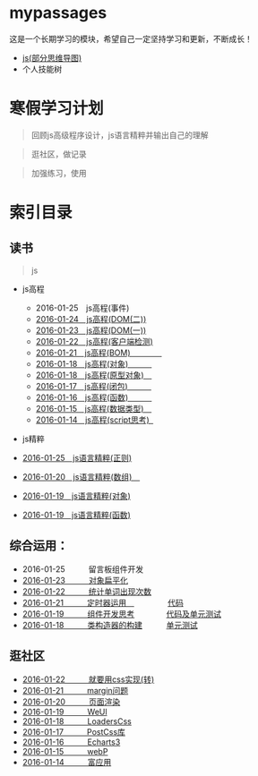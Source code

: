 # mypassages
这是一个长期学习的模块，希望自己一定坚持学习和更新，不断成长！

- [js(部分思维导图)](https://www.processon.com/mind/55d14785e4b014d9c57e0076)
- 个人技能树



# 寒假学习计划 #
> 回顾js高级程序设计，js语言精粹并输出自己的理解

> 逛社区，做记录

> 加强练习，使用

# 索引目录 #

## 读书 ##

> js
 
- js高程
  - 2016-01-25&ensp;&ensp;js高程(事件)
  - [2016-01-24&ensp;&ensp;js高程(DOM(二))](https://github.com/Anjing1993/mypassages/blob/master/%E8%AF%BB%E4%B9%A6/js%E9%AB%98%E7%A8%8B(DOM(%E4%BA%8C))2016-01-24.md)
  - [2016-01-23&ensp;&ensp;js高程(DOM(一))](https://github.com/Anjing1993/mypassages/blob/master/%E8%AF%BB%E4%B9%A6/js%E9%AB%98%E7%A8%8B(DOM)2016-01-23.md)
  - [2016-01-22&ensp;&ensp;js高程(客户端检测)](https://github.com/Anjing1993/mypassages/blob/master/%E8%AF%BB%E4%B9%A6/js%E9%AB%98%E7%A8%8B(%E5%AE%A2%E6%88%B7%E7%AB%AF%E6%A3%80%E6%B5%8B)2016-01-22.md) 
  - [2016-01-21&ensp;&ensp;js高程(BOM)&ensp;&ensp;&ensp;&ensp;&ensp;&ensp;&ensp;&ensp;](https://github.com/Anjing1993/mypassages/blob/master/%E8%AF%BB%E4%B9%A6/js%E9%AB%98%E7%A8%8B(BOM)2016-01-21.md)
  - [2016-01-18&ensp;&ensp;js高程(对象)&ensp;&ensp;&ensp;&ensp;&ensp;&ensp; ](https://github.com/Anjing1993/mypassages/blob/master/%E8%AF%BB%E4%B9%A6/js%E9%AB%98%E7%A8%8B(%E5%AF%B9%E8%B1%A1)2016-01-18.md)
  - [2016-01-18&ensp;&ensp;js高程(原型对象)&ensp;&ensp;](https://github.com/Anjing1993/mypassages/blob/master/%E8%AF%BB%E4%B9%A6/js%E9%AB%98%E7%A8%8B(%E5%8E%9F%E5%9E%8B%E5%AF%B9%E8%B1%A1)2016-01-18.md)
  - [2016-01-17&ensp;&ensp;js高程(闭包)&ensp;&ensp;&ensp;&ensp;&ensp;&ensp;](https://github.com/Anjing1993/mypassages/blob/master/%E8%AF%BB%E4%B9%A6/js%E9%AB%98%E7%A8%8B(%E9%97%AD%E5%8C%85)2016-01-17.md)
  - [2016-01-16&ensp;&ensp;js高程(函数)&ensp;&ensp;&ensp;&ensp;&ensp;&ensp;](https://github.com/Anjing1993/mypassages/blob/master/%E8%AF%BB%E4%B9%A6/js%E9%AB%98%E7%A8%8B(%E5%87%BD%E6%95%B0)2016-01-16.md)
  - [2016-01-15&ensp;&ensp;js高程(数据类型)&ensp;&ensp;](https://github.com/Anjing1993/mypassages/blob/master/%E8%AF%BB%E4%B9%A6/js%E9%AB%98%E7%A8%8B(%E6%95%B0%E6%8D%AE%E7%B1%BB%E5%9E%8B)2016-01-15.md)
  - [2016-01-14&ensp;&ensp;js高程(script思考)&ensp;](https://github.com/Anjing1993/mypassages/blob/master/%E8%AF%BB%E4%B9%A6/js%E9%AB%98%E7%A8%8B(script)2016-01-14.md)
  
  
  
- js精粹
 - [2016-01-25&ensp;&ensp;js语言精粹(正则)](https://github.com/Anjing1993/mypassages/blob/master/%E8%AF%BB%E4%B9%A6/js%E7%B2%BE%E7%B2%B9(%E6%AD%A3%E5%88%99)2016-01-25.md)
 - [2016-01-20&ensp;&ensp;js语言精粹(数组)&ensp;&ensp;](https://github.com/Anjing1993/mypassages/blob/master/%E8%AF%BB%E4%B9%A6/js%E7%B2%BE%E7%B2%B9(%E6%95%B0%E7%BB%84)2016-01-20.md)
 - [2016-01-19&ensp;&ensp;js语言精粹(对象)](https://github.com/Anjing1993/mypassages/blob/master/%E8%AF%BB%E4%B9%A6/js%E7%B2%BE%E7%B2%B9(%E5%AF%B9%E8%B1%A1)2016-01-19.md)
 - [2016-01-19&ensp;&ensp;js语言精粹(函数)](https://github.com/Anjing1993/mypassages/blob/master/%E8%AF%BB%E4%B9%A6/js%E7%B2%BE%E7%B2%B9(%E5%87%BD%E6%95%B0)2016-01-19.md)


## 综合运用： ##
 
 - 2016-01-25&ensp;&ensp;&ensp;&ensp;&ensp;&ensp;留言板组件开发 
 - [2016-01-23&ensp;&ensp;&ensp;&ensp;&ensp;&ensp;对象扁平化](https://github.com/Anjing1993/mypassages/blob/master/%E8%BF%90%E7%94%A8/%E5%8E%9F%E5%9E%8B-%E5%AD%97%E7%AC%A6%E4%B8%B2/%E5%AF%B9%E8%B1%A1%E6%89%81%E5%B9%B3%E5%8C%96.html) 
 - [2016-01-22&ensp;&ensp;&ensp;&ensp;&ensp;&ensp;统计单词出现次数](https://github.com/Anjing1993/mypassages/blob/master/%E8%BF%90%E7%94%A8/%E5%8E%9F%E5%9E%8B-%E5%AD%97%E7%AC%A6%E4%B8%B2/%E7%BB%9F%E8%AE%A1%E5%8D%95%E8%AF%8D%E5%87%BA%E7%8E%B0%E7%9A%84%E6%AC%A1%E6%95%B0.html)
 - [2016-01-21&ensp;&ensp;&ensp;&ensp;&ensp;&ensp;定时器运用&ensp;&ensp;](https://github.com/Anjing1993/mypassages/blob/master/%E8%BF%90%E7%94%A8/%E5%AE%9A%E6%97%B6%E5%99%A8/%E5%AE%9A%E6%97%B6%E5%99%A8%E8%BF%90%E7%94%A8.md)  &ensp;&ensp;&ensp;&ensp;&ensp;&ensp;&ensp;&ensp;[代码](https://github.com/Anjing1993/mypassages/blob/master/%E8%BF%90%E7%94%A8/%E5%AE%9A%E6%97%B6%E5%99%A8/test.html)
 - [2016-01-19&ensp;&ensp;&ensp;&ensp;&ensp;&ensp;组件开发思考](https://github.com/Anjing1993/mypassages/tree/master/%E7%BB%84%E4%BB%B6%E5%BC%80%E5%8F%91/input-component)
   &ensp;&ensp;&ensp;&ensp;&ensp; &ensp;&ensp;[代码及单元测试](https://github.com/Anjing1993/my-components)
 - [2016-01-18&ensp;&ensp;&ensp;&ensp;&ensp;&ensp;类构造器的构建](https://github.com/Anjing1993/my-construct-of-class/blob/master/jicheng.html)
  &ensp;&ensp;&ensp;&ensp;&ensp; [单元测试](https://github.com/Anjing1993/my-construct-of-class/blob/master/jasmine-test/test.js)



## 逛社区 ##
- [2016-01-22&ensp;&ensp;&ensp;&ensp;&ensp;&ensp;就要用css实现(转)](http://mp.weixin.qq.com/s?__biz=MzAxODE2MjM1MA==&mid=401718037&idx=1&sn=1948181dba68a0661f152cd2551f06a9&scene=0#wechat_redirect)  
- [2016-01-21&ensp;&ensp;&ensp;&ensp;&ensp;&ensp;margin问题 ](https://github.com/Anjing1993/mypassages/blob/master/%E9%80%9B%E7%A4%BE%E5%8C%BA/margin%E9%97%AE%E9%A2%982016-01-21.md)
- [2016-01-20&ensp;&ensp;&ensp;&ensp;&ensp;&ensp;页面渲染](https://github.com/Anjing1993/mypassages/blob/master/%E9%80%9B%E7%A4%BE%E5%8C%BA/%E7%BD%91%E9%A1%B5%E6%B8%B2%E6%9F%932016-01-20.md)
- [2016-01-19&ensp;&ensp;&ensp;&ensp;&ensp;&ensp;WeUl](https://github.com/Anjing1993/mypassages/blob/master/%E9%80%9B%E7%A4%BE%E5%8C%BA/WeUl2016-01-19.md)
- [2016-01-18&ensp;&ensp;&ensp;&ensp;&ensp;&ensp;LoadersCss ](https://github.com/Anjing1993/mypassages/blob/master/%E9%80%9B%E7%A4%BE%E5%8C%BA/LoadersCss2016-01-18.md)
- [2016-01-17&ensp;&ensp;&ensp;&ensp;&ensp;&ensp;PostCss库 ](https://github.com/Anjing1993/mypassages/blob/master/%E9%80%9B%E7%A4%BE%E5%8C%BA/PostCss2016-01-17.md)
- [2016-01-16&ensp;&ensp;&ensp;&ensp;&ensp;&ensp;Echarts3 ](https://github.com/Anjing1993/mypassages/blob/master/%E9%80%9B%E7%A4%BE%E5%8C%BA/Echarts2016-01-16.md)
- [2016-01-15&ensp;&ensp;&ensp;&ensp;&ensp;&ensp;webP ](https://github.com/Anjing1993/mypassages/blob/master/%E9%80%9B%E7%A4%BE%E5%8C%BA/webp2016-01-15.md)
- [2016-01-14&ensp;&ensp;&ensp;&ensp;&ensp;&ensp;富应用 ](https://github.com/Anjing1993/mypassages/blob/master/%E9%80%9B%E7%A4%BE%E5%8C%BA/rich-client2016-01-14.md)

